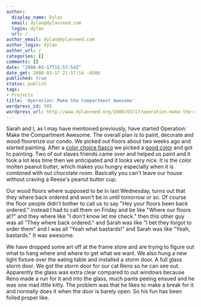 ```yaml
---
author:
  display_name: Dylan
  email: dylan@dylanreed.com
  login: dylan
  url: /
author_email: dylan@dylanreed.com
author_login: dylan
author_url: /
categories: []
comments: []
date: "2008-03-17T15:57:54Z"
date_gmt: 2008-03-17 21:57:54 -0500
published: true
status: publish
tags:
- Projects
title: 'Operation: Make the Compartment Awesome'
wordpress_id: 505
wordpress_url: http://www.dylanreed.org/2008/03/17/operation-make-the-compartment-awesome/
---
```


Sarah and I, as I may have mentioned previously, have started Operation: Make the Compartment Awesome. The overall plan is to paint, decorate and wood floorerize our condo. We picked out floors about two weeks ago and started painting. After a [color choice fiasco][1] we picked a [good color][2] and got to painting. Two of out slaves friends came over and helped us paint and it took a lot less time then we anticipated and it looks very nice. It is the color molten peanut butter, which makes you hungry especially when it is combined with out chocolate room. Basically you can't leave our house without craving a Reese's peanut butter cup.

   [1]: http://photodork.org/?p=69
   [2]: http://photodork.org/?p=70

Our wood floors where supposed to be in last Wednesday, turns out that they where back ordered and won't be in until tomorrow or so. Of course the floor people didn't bother to call us to say "Hey your floors been back ordered." instead I had to call them on Friday and be like "Where our floors at?" and they where like "I don't know let me check." then this other guy was all "They where back ordered." and Sarah was like "I bet they forgot to order them" and I was all "Yeah what bastards!" and Sarah was like "Yeah, bastards." It was awesome.

We have dropped some art off at the frame store and are trying to figure out what to hang where and where to get what we want. We also hung a new light fixture over the eating table and installed a storm door. A full glass storm door. We got the storm door for our cat Reno so he can see out. Apparently the glass was extra clear compared to out windows because Reno made a run for it and into the glass, much pants peeing ensued and he was one mad little kitty. The problem was that he likes to make a break for it and normally does it when the door is barely open. So his fun has been foiled proper like.
